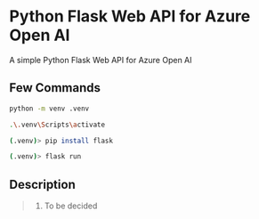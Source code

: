 # Python Flask Web API for Azure Open AI

A simple Python Flask Web API for Azure Open AI

## Few Commands

```bash
python -m venv .venv

.\.venv\Scripts\activate

(.venv)> pip install flask

(.venv)> flask run

```

## Description

> 1. To be decided
